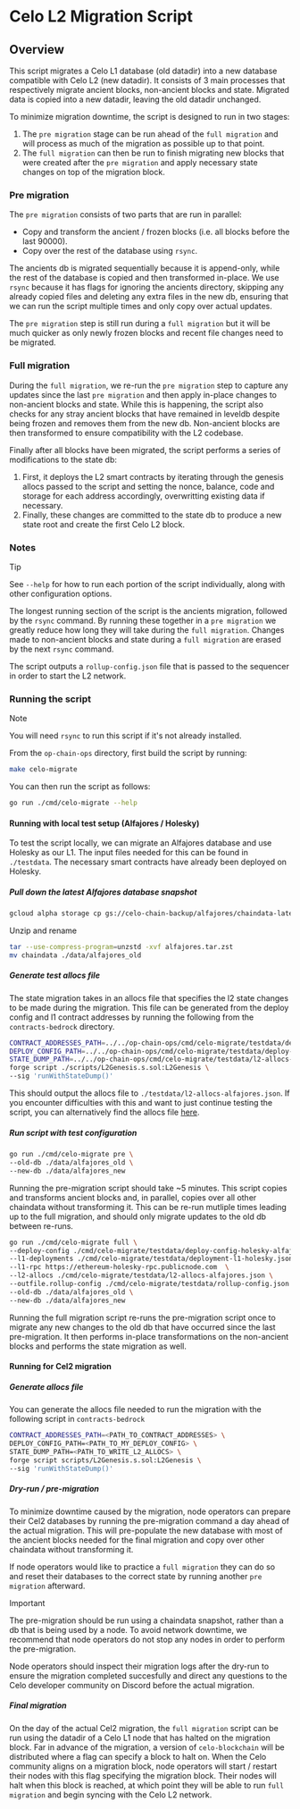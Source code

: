 # Celo L2 Migration Script

## Overview

This script migrates a Celo L1 database (old datadir) into a new database compatible with Celo L2 (new datadir). It consists of 3 main processes that respectively migrate ancient blocks, non-ancient blocks and state. Migrated data is copied into a new datadir, leaving the old datadir unchanged.

To minimize migration downtime, the script is designed to run in two stages:
1. The `pre migration` stage can be run ahead of the `full migration` and will process as much of the migration as possible up to that point.
2. The `full migration` can then be run to finish migrating new blocks that were created after the `pre migration` and apply necessary state changes on top of the migration block.

### Pre migration

The `pre migration` consists of two parts that are run in parallel: 
- Copy and transform the ancient / frozen blocks (i.e. all blocks before the last 90000).
- Copy over the rest of the database using `rsync`.

The ancients db is migrated sequentially because it is append-only, while the rest of the database is copied and then transformed in-place. We use `rsync` because it has flags for ignoring the ancients directory, skipping any already copied files and deleting any extra files in the new db, ensuring that we can run the script multiple times and only copy over actual updates.

The `pre migration` step is still run during a `full migration` but it will be much quicker as only newly frozen blocks and recent file changes need to be migrated.

### Full migration

During the `full migration`, we re-run the `pre migration` step to capture any updates since the last `pre migration` and then apply in-place changes to non-ancient blocks and state. While this is happening, the script also checks for any stray ancient blocks that have remained in leveldb despite being frozen and removes them from the new db. Non-ancient blocks are then transformed to ensure compatibility with the L2 codebase.

Finally after all blocks have been migrated, the script performs a series of modifications to the state db:
1. First, it deploys the L2 smart contracts by iterating through the genesis allocs passed to the script and setting the nonce, balance, code and storage for each address accordingly, overwritting existing data if necessary.
2. Finally, these changes are committed to the state db to produce a new state root and create the first Celo L2 block.

### Notes

> [!TIP]
> See `--help` for how to run each portion of the script individually, along with other configuration options.

The longest running section of the script is the ancients migration, followed by the `rsync` command. By running these together in a `pre migration` we greatly reduce how long they will take during the `full migration`. Changes made to non-ancient blocks and state during a `full migration` are erased by the next `rsync` command.

The script outputs a `rollup-config.json` file that is passed to the sequencer in order to start the L2 network.

### Running the script

> [!NOTE]
> You will need `rsync` to run this script if it's not already installed.

From the `op-chain-ops` directory, first build the script by running:

```bash
make celo-migrate
```

You can then run the script as follows:

```bash
go run ./cmd/celo-migrate --help
```

#### Running with local test setup (Alfajores / Holesky)

To test the script locally, we can migrate an Alfajores database and use Holesky as our L1. The input files needed for this can be found in `./testdata`. The necessary smart contracts have already been deployed on Holesky.

##### Pull down the latest Alfajores database snapshot

```bash
gcloud alpha storage cp gs://celo-chain-backup/alfajores/chaindata-latest.tar.zst alfajores.tar.zst
```

Unzip and rename

```bash
tar --use-compress-program=unzstd -xvf alfajores.tar.zst
mv chaindata ./data/alfajores_old
```

##### Generate test allocs file

The state migration takes in an allocs file that specifies the l2 state changes to be made during the migration. This file can be generated from the deploy config and l1 contract addresses by running the following from the `contracts-bedrock` directory.

```bash
CONTRACT_ADDRESSES_PATH=../../op-chain-ops/cmd/celo-migrate/testdata/deployment-l1-holesky.json \
DEPLOY_CONFIG_PATH=../../op-chain-ops/cmd/celo-migrate/testdata/deploy-config-holesky-alfajores.json \
STATE_DUMP_PATH=../../op-chain-ops/cmd/celo-migrate/testdata/l2-allocs-alfajores.json \
forge script ./scripts/L2Genesis.s.sol:L2Genesis \
--sig 'runWithStateDump()'
```

This should output the allocs file to `./testdata/l2-allocs-alfajores.json`. If you encounter difficulties with this and want to just continue testing the script, you can alternatively find the allocs file [here](https://gist.github.com/jcortejoso/7f90ba9b67c669791014661ccb6de81a).

##### Run script with test configuration

```bash
go run ./cmd/celo-migrate pre \
--old-db ./data/alfajores_old \
--new-db ./data/alfajores_new
```

Running the pre-migration script should take ~5 minutes. This script copies and transforms ancient blocks and, in parallel, copies over all other chaindata without transforming it. This can be re-run mutliple times leading up to the full migration, and should only migrate updates to the old db between re-runs.

```bash
go run ./cmd/celo-migrate full \
--deploy-config ./cmd/celo-migrate/testdata/deploy-config-holesky-alfajores.json \
--l1-deployments ./cmd/celo-migrate/testdata/deployment-l1-holesky.json \
--l1-rpc https://ethereum-holesky-rpc.publicnode.com  \
--l2-allocs ./cmd/celo-migrate/testdata/l2-allocs-alfajores.json \
--outfile.rollup-config ./cmd/celo-migrate/testdata/rollup-config.json \
--old-db ./data/alfajores_old \
--new-db ./data/alfajores_new
```

Running the full migration script re-runs the pre-migration script once to migrate any new changes to the old db that have occurred since the last pre-migration. It then performs in-place transformations on the non-ancient blocks and performs the state migration as well.

#### Running for Cel2 migration

##### Generate allocs file

You can generate the allocs file needed to run the migration with the following script in `contracts-bedrock`

```bash
CONTRACT_ADDRESSES_PATH=<PATH_TO_CONTRACT_ADDRESSES> \
DEPLOY_CONFIG_PATH=<PATH_TO_MY_DEPLOY_CONFIG> \
STATE_DUMP_PATH=<PATH_TO_WRITE_L2_ALLOCS> \
forge script scripts/L2Genesis.s.sol:L2Genesis \
--sig 'runWithStateDump()'
```

##### Dry-run / pre-migration

To minimize downtime caused by the migration, node operators can prepare their Cel2 databases by running the pre-migration command a day ahead of the actual migration. This will pre-populate the new database with most of the ancient blocks needed for the final migration and copy over other chaindata without transforming it.

If node operators would like to practice a `full migration` they can do so and reset their databases to the correct state by running another `pre migration` afterward.

> [!IMPORTANT]
> The pre-migration should be run using a chaindata snapshot, rather than a db that is being used by a node. To avoid network downtime, we recommend that node operators do not stop any nodes in order to perform the pre-migration.

Node operators should inspect their migration logs after the dry-run to ensure the migration completed succesfully and direct any questions to the Celo developer community on Discord before the actual migration.

##### Final migration

On the day of the actual Cel2 migration, the `full migration` script can be run using the datadir of a Celo L1 node that has halted on the migration block. Far in advance of the migration, a version of `celo-blockchain` will be distributed where a flag can specify a block to halt on. When the Celo community aligns on a migration block, node operators will start / restart their nodes with this flag specifying the migration block. Their nodes will halt when this block is reached, at which point they will be able to run `full migration` and begin syncing with the Celo L2 network.
